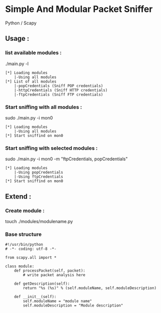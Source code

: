 Simple And Modular Packet Sniffer
=================================

Python / Scapy

Usage :
-------
### list available modules :
./main.py -l

    [*] Loading modules
        |-Using all modules
    [*] List of all modules
        |-popCredentials (Sniff POP credentials)
        |-httpCredentials (Sniff HTTP credentials)
        |-ftpCredentials (Sniff FTP credentials)

### Start sniffing with all modules :
sudo ./main.py -i mon0

    [*] Loading modules
        |-Using all modules
    [*] Start sniffind on mon0

### Start sniffing with selected modules :
sudo ./main.py -i mon0 -m "ftpCredentials, popCredentials"

    [*] Loading modules
        |-Using popCredentials
        |-Using ftpCredentials
    [*] Start sniffind on mon0

Extend :
--------

### Create module :
touch ./modules/modulename.py

### Base structure
    #!/usr/bin/python
    # -*- coding: utf-8 -*-

    from scapy.all import *

    class module:
        def processPacket(self, packet):
            # write packet analysis here

        def getDescription(self):
            return "%s (%s)" % (self.moduleName, self.moduleDescription) 

        def __init__(self):
            self.moduleName = "module name"
            self.moduleDescription = "Module description"
